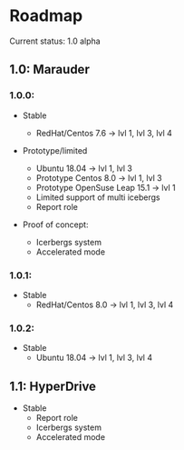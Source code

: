 # Roadmap

Current status: 1.0 alpha

## 1.0: Marauder
### 1.0.0:
* Stable
  * RedHat/Centos 7.6 -> lvl 1, lvl 3, lvl 4

* Prototype/limited
  * Ubuntu 18.04 -> lvl 1, lvl 3
  * Prototype Centos 8.0 -> lvl 1, lvl 3
  * Prototype OpenSuse Leap 15.1 -> lvl 1
  * Limited support of multi icebergs
  * Report role

* Proof of concept:
  * Icerbergs system
  * Accelerated mode
  
### 1.0.1:
* Stable
  * RedHat/Centos 8.0 -> lvl 1, lvl 3, lvl 4
  
### 1.0.2:
* Stable
  * Ubuntu 18.04 -> lvl 1, lvl 3, lvl 4

## 1.1: HyperDrive
* Stable
  * Report role
  * Icerbergs system
  * Accelerated mode

